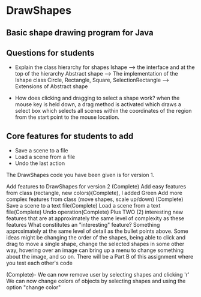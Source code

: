 # DrawShapes
## Basic shape drawing program for Java

## Questions for students
* Explain the class hierarchy for shapes
Ishape --> the interface and at the top of the hierarchy
Abstract shape --> The implementation of the Ishape class
Circle, Rectangle, Square, SelectionRectangle --> Extensions of Abstract shape

* How does clicking and dragging to select a shape work?
when the mouse key is held down, a drag method is activated which draws a select box which selects all scenes within the coordinates of the region from the start point to the mouse location. 

## Core features for students to add
* Save a scene to a file
* Load a scene from a file
* Undo the last action

The DrawShapes code you have been given is for version 1.

Add features to DrawShapes for version 2 (Complete)
Add easy features from class (rectangle, new colors)(Complete), I added Green
Add more complex features from class (move shapes, scale up/down) (Complete)
Save a scene to a text file(Complete)
Load a scene from a text file(Complete)
Undo operation(Complete)
Plus TWO (2) interesting new features that are at approximately the same level of complexity as these features
What constitutes an "interesting" feature? Something approximately at the same level of detail as the bullet points above. Some ideas might be changing the order of the shapes, being able to click and drag to move a single shape, change the selected shapes in some other way, hovering over an image can bring up a menu to change something about the image, and so on.
There will be a Part B of this assignment where you test each other's code

(Complete)- 
We can now remove user by selecting shapes and clicking 'r'
We can now change colors of objects by selecting shapes and using the option "change color"